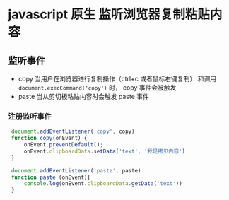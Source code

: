 # javascript 原生 监听浏览器复制粘贴内容

## 监听事件
- copy 当用户在浏览器进行复制操作（ctrl+c 或者鼠标右键复制） 和调用 `document.execCommand('copy')` 时， copy 事件会被触发
- paste 当从剪切板粘贴内容时会触发 paste 事件

### 注册监听事件
```js
 document.addEventListener('copy', copy)
 function copy(onEvent) {
     onEvent.preventDefault();
     onEvent.clipboardData.setData('text', '我是拷贝内容')
 }

 document.addEventListener('paste', paste)
 function paste (onEvent){
     console.log(onEvent.clipboardData.getData('text'))
 }
```